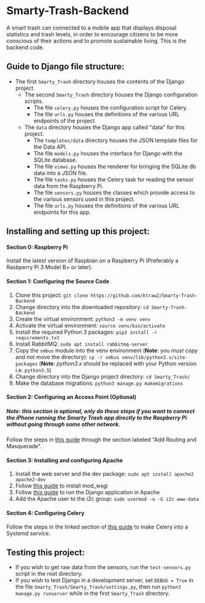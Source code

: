 # Smarty-Trash-Backend
A smart trash can connected to a mobile app that displays disposal statistics and trash levels, in order to encourage citizens to be more conscious of their actions and to promote sustainable living.  This is the backend code.

Guide to Django file structure:
-
* The first `Smarty_Trash` directory houses the contents of the Django project.
    * The second `Smarty_Trash` directory houses the Django configuration scripts.
        * The file `celery.py` houses the configuration script for Celery.
        * The file `urls.py` houses the definitions of the various URL endpoints of the project.
    * The `data` directory houses the Django app called "data" for this project.
        * The `templates/data` directory houses the JSON template files for the Data API.
        * The file `models.py` houses the interface for Django with the SQLite database.
        * The file `views.py` houses the renderer for bringing the SQLite db data into a JSON file.
        * The file `tasks.py` houses the Celery task for reading the sensor data from the Raspberry Pi.
        * The file `sensors.py` houses the classes which provide access to the various sensors used in this project.
        * The file `urls.py` houses the definitions of the various URL endpoints for this app.

Installing and setting up this project:
-
#### Section 0: Raspberry Pi

Install the latest version of Raspbian on a Raspberry Pi (Preferably a Rasbperry Pi 3 Model B+ or later).
#### Section 1: Configuring the Source Code
1. Clone this project: `git clone https://github.com/ktraw2/Smarty-Trash-Backend`
2. Change directory into the downloaded repository: `cd Smarty-Trash-Backend`
3. Create the virtual environment: `python3 -m venv venv`
4. Activate the virtual environment: `source venv/bin/activate`
5. Install the required Python 3 packages: `pip3 install -r requirements.txt`
6. Install RabbitMQ: `sudo apt install rabbitmq-server`
7. Copy the `smbus` module into the venv environment (**Note**: you *must copy* and not move the directory): `cp -r smbus venv/lib/python3.x/site-packages` (**Note**: *python3.x* should be replaced with your Python version i.e. `python3.5`)
8. Change directory into the Django project directory: `cd Smarty_Trash/`
9. Make the database migrations: `python3 manage.py makemigrations`
#### Section 2: Configuring an Access Point (Optional)
##### Note: this section is optional, only do these steps if you want to connect the iPhone running the Smarty Trash app directly to the Raspberry Pi without going through some other network.

Follow the steps in [this guide](https://www.raspberrypi.org/documentation/configuration/wireless/access-point.md) through the section labeled "Add Routing and Masquerade".
#### Section 3: Installing and configuring Apache
1. Install the web server and the dev package: `sudo apt install apache2 apache2-dev`
2. Follow [this guide](https://modwsgi.readthedocs.io/en/develop/user-guides/quick-installation-guide.html) to install mod_wsgi
3. Follow [this guide](https://docs.djangoproject.com/en/2.1/howto/deployment/wsgi/modwsgi/) to run the Django application in Apache
4. Add the Apache user to the i2c group: `sudo usermod -a -G i2c www-data`
#### Section 4: Configuring Celery

Follow the steps in the linked section of [this guide](http://docs.celeryproject.org/en/latest/userguide/daemonizing.html#usage-systemd) to make Celery into a Systemd service.

Testing this project:
-
* If you wish to get raw data from the sensors, run the `test-sensors.py` script in the root directory.
* If you wish to test Django in a development server, set `DEBUG = True` in the file `Smarty_Trash/Smarty_Trash/settings.py`, then run `python3 manage.py runserver` while in the first `Smarty_Trash` directory.
